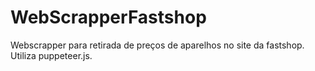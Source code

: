 # WebScrapperFastshop
Webscrapper para retirada de preços de aparelhos no site da fastshop. Utiliza puppeteer.js.
